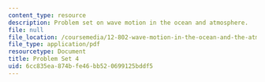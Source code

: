 ```yaml
---
content_type: resource
description: Problem set on wave motion in the ocean and atmosphere.
file: null
file_location: /coursemedia/12-802-wave-motion-in-the-ocean-and-the-atmosphere-spring-2008/6cc835ea874bfe46bb520699125bddf5_MIT12_802S08_pset04.pdf
file_type: application/pdf
resourcetype: Document
title: Problem Set 4
uid: 6cc835ea-874b-fe46-bb52-0699125bddf5
---
```

